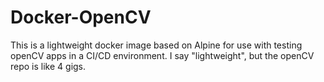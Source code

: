 # Docker-OpenCV

This is a lightweight docker image based on Alpine for use with testing openCV apps in a CI/CD environment. I say "lightweight", but the openCV repo is like 4 gigs.
